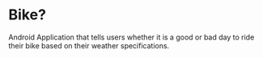 # Bike?
Android Application that tells users whether it is a good or bad day to ride their bike based on their weather specifications.
